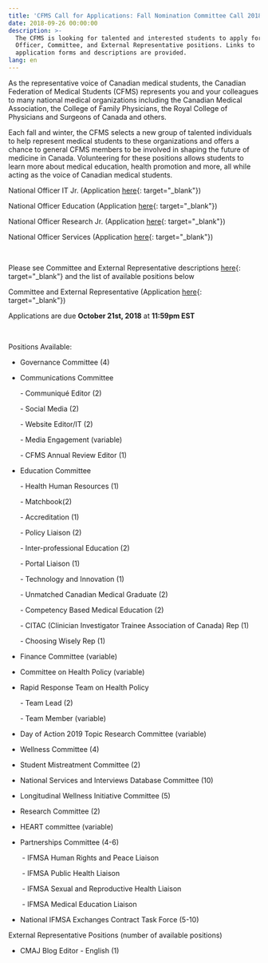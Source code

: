 ```yaml
---
title: 'CFMS Call for Applications: Fall Nomination Committee Call 2018'
date: 2018-09-26 00:00:00
description: >-
  The CFMS is looking for talented and interested students to apply for National
  Officer, Committee, and External Representative positions. Links to
  application forms and descriptions are provided.
lang: en
---
```


As the representative voice of Canadian medical students, the Canadian Federation of Medical Students (CFMS) represents you and your colleagues to many national medical organizations including the Canadian Medical Association, the College of Family Physicians, the Royal College of Physicians and Surgeons of Canada and others.

Each fall and winter, the CFMS selects a new group of talented individuals to help represent medical students to these organizations and offers a chance to general CFMS members to be involved in shaping the future of medicine in Canada. Volunteering for these positions allows students to learn more about medical education, health promotion and more, all while acting as the voice of Canadian medical students.

National Officer IT Jr. (Application [here](https://goo.gl/forms/dccCJbbBJYZUHbVq1){: target="_blank"})

National Officer Education (Application [here](https://goo.gl/forms/raIJFFs02syv87QC2){: target="_blank"})

National Officer Research Jr. (Application [here](https://goo.gl/forms/oVOsDZfrr8p5a9Ff1){: target="_blank"}) &nbsp;

National Officer Services (Application [here](https://goo.gl/forms/lksioFUxmdCDDvt62){: target="_blank"})

&nbsp;

Please see Committee and External Representative descriptions [here](https://tinyurl.com/ybetjatr){: target="_blank"}&nbsp;and the list of available positions below

Committee and External Representative (Application [here](https://goo.gl/forms/7WQ0WmLpy9Id3Diw1){: target="_blank"})&nbsp;

Applications are due **October 21st, 2018** at **11:59pm EST**

&nbsp;

Positions Available:

- Governance Committee (4)

- Communications Committee

&nbsp; &nbsp; &nbsp; - Communiqu&eacute; Editor (2)

&nbsp; &nbsp; &nbsp; - Social Media (2)

&nbsp; &nbsp; &nbsp; - Website Editor/IT (2)

&nbsp; &nbsp; &nbsp; - Media Engagement (variable)

&nbsp; &nbsp; &nbsp; - CFMS Annual Review Editor (1)

- Education Committee

&nbsp; &nbsp; &nbsp; - Health Human Resources (1)

&nbsp; &nbsp; &nbsp; - Matchbook(2)

&nbsp; &nbsp; &nbsp; - Accreditation (1)

&nbsp; &nbsp; &nbsp; - Policy Liaison (2)

&nbsp; &nbsp; &nbsp; - Inter-professional Education (2)

&nbsp; &nbsp; &nbsp; - Portal Liaison (1)

&nbsp; &nbsp; &nbsp; - Technology and Innovation (1)

&nbsp; &nbsp; &nbsp; - Unmatched Canadian Medical Graduate (2)

&nbsp; &nbsp; &nbsp; - Competency Based Medical Education (2)

&nbsp; &nbsp; &nbsp; - CITAC (Clinician Investigator Trainee Association of Canada) Rep (1)

&nbsp; &nbsp; &nbsp; - Choosing Wisely Rep (1)

- Finance Committee (variable)

- Committee on Health Policy (variable)

- Rapid Response Team on Health Policy

&nbsp; &nbsp; &nbsp; - Team Lead (2)

&nbsp; &nbsp; &nbsp; - Team Member (variable)

- Day of Action 2019 Topic Research Committee (variable)

- Wellness Committee (4)

- Student Mistreatment Committee (2)

- National Services and Interviews Database Committee (10)

- Longitudinal Wellness Initiative Committee (5)

- Research Committee (2)

- HEART committee (variable)

- Partnerships Committee (4-6)

&nbsp; &nbsp; &nbsp; &nbsp;- IFMSA Human Rights and Peace Liaison

&nbsp; &nbsp; &nbsp; &nbsp;- IFMSA Public Health Liaison

&nbsp; &nbsp; &nbsp; &nbsp;- IFMSA Sexual and Reproductive Health Liaison

&nbsp; &nbsp; &nbsp; &nbsp;- IFMSA Medical Education Liaison

- National IFMSA Exchanges Contract Task Force (5-10)

External Representative Positions (number of available positions)

- CMAJ Blog Editor - English (1)